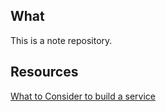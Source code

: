 ## What  
This is a note repository.   
## Resources  
[What to Consider to build a service](https://github.com/HUAZHEYINy/NOTE/blob/master/SystemDesignHighLevel.md)
